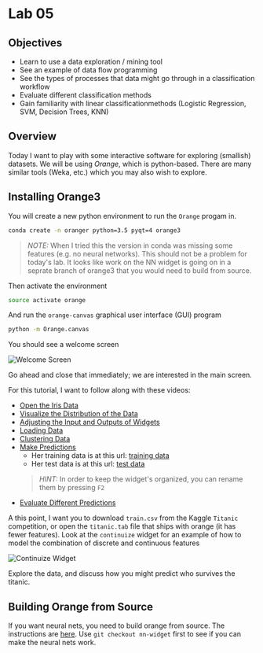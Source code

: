 # Lab 05

## Objectives

- Learn to use a data exploration / mining tool 
- See an example of data flow programming
- See the types of processes that data might go through in a classification workflow
- Evaluate different classification methods
- Gain familiarity with linear classificationmethods (Logistic Regression, SVM, Decision Trees, KNN) 

## Overview

Today I want to play with some interactive software for exploring (smallish) datasets. 
We will be using _Orange_, which is python-based. There are many similar tools (Weka, etc.) which you may also wish to explore.

## Installing Orange3 

You will create a new python environment to run the `Orange` progam in. 

```bash
conda create -n oranger python=3.5 pyqt=4 orange3 
```

> *NOTE:* When I tried this the version in conda was missing some features (e.g. no neural networks). This should not be a problem for today's lab. 
> It looks like work on the NN widget is going on in a seprate branch of orange3 that you would need to build from source.


Then activate the environment

```bash
source activate orange
```

And run the `orange-canvas` graphical user interface (GUI) program

```bash
python -m Orange.canvas
```

You should see a welcome screen 

![Welcome Screen](https://orange.biolab.si/static/homepage/getting_started/welcome-screen.png)

Go ahead and close that immediately; we are interested in the main screen.

For this tutorial, I want to follow along with these videos:

- [Open the Iris Data](https://www.youtube.com/watch?v=HXjnDIgGDuI&list=PLmNPvQr9Tf-ZSDLwOzxpvY-HrE0yv-8Fy&index=1)
- [Visualize the Distribution of the Data](https://www.youtube.com/watch?v=lb-x36xqJ-E&index=2&list=PLmNPvQr9Tf-ZSDLwOzxpvY-HrE0yv-8Fy)
- [Adjusting the Input and Outputs of  Widgets](https://www.youtube.com/watch?v=2xS6QjnG714&index=3&list=PLmNPvQr9Tf-ZSDLwOzxpvY-HrE0yv-8Fy)
- [Loading Data](https://www.youtube.com/watch?v=MHcGdQeYCMg&index=4&list=PLmNPvQr9Tf-ZSDLwOzxpvY-HrE0yv-8Fy)
- [Clustering Data](https://www.youtube.com/watch?v=dJ5z2SRwzgs&list=PLmNPvQr9Tf-ZSDLwOzxpvY-HrE0yv-8Fy&index=5)
- [Make Predictions](https://www.youtube.com/watch?v=D6zd7m2aYqU&list=PLmNPvQr9Tf-ZSDLwOzxpvY-HrE0yv-8Fy&index=6)
   - Her training data is at this url: [training data](https://raw.githubusercontent.com/ajdapretnar/datasets/master/data/fruits-and-vegetables-train.tab)
   - Her test data is at this url: [test data](https://raw.githubusercontent.com/ajdapretnar/datasets/master/data/fruits-and-vegetables-test.tab)
   > *HINT:* In order to keep the widget's organized, you can rename them by pressing `F2`
- [Evaluate Different Predictions](https://www.youtube.com/watch?v=pYXOF0jziGM&list=PLmNPvQr9Tf-ZSDLwOzxpvY-HrE0yv-8Fy&index=7)
   



A this point, I want you to download `train.csv` from the Kaggle `Titanic` competition,
 or open the `titanic.tab` file that ships with orange (it has fewer features).  Look at the `continuize` widget for an example of how to model the combination of discrete and continuous features
 
 ![Continuize Widget](orange-continuize.png)
 
Explore the data, and discuss how you might predict who survives the titanic.

## Building Orange from Source
If you want neural nets, you need to build orange from source.
The instructions are [here](https://github.com/biolab/orange3). 
Use `git checkout nn-widget` first to see if you can make the neural nets work. 
